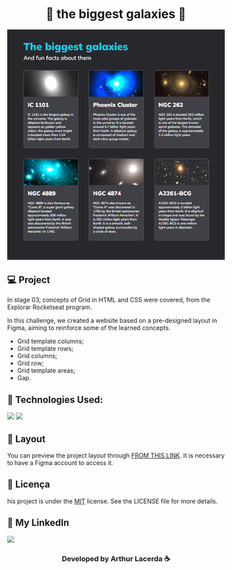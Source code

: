 <h1 align="center"> 💫 the biggest galaxies  💫 </h1>

![The biggest galaxies](./.github/preview.png)

## 💻 Project

In stage 03, concepts of Grid in HTML and CSS were covered, from the Explorar Rocketseat program.

In this challenge, we created a website based on a pre-designed layout in Figma, aiming to reinforce some of the learned concepts.

- Grid template columns;
- Grid template rows;
- Grid columns;
- Grid row;
- Grid template areas;
- Gap.

## 🚀 Technologies Used:

<div>
  <img src="https://img.shields.io/badge/HTML5-E34F26?style=for-the-badge&logo=html5&logoColor=white"/>
  <img src="https://img.shields.io/badge/CSS3-1572B6?style=for-the-badge&logo=css3&logoColor=white"/>
</div>

## 🔖 Layout

You can preview the project layout through [FROM THIS LINK](<https://www.figma.com/file/x2ZgTpmmka1YYHyyAPj1rH/Galaxies-%E2%80%A2-Projeto-Explorer-(Community)?type=design&node-id=0-755&mode=design&t=eXTamxeI0lf7IAfB-0>). It is necessary to have a Figma account to access it.

## 📝 Licença

his project is under the [MIT]() license. See the LICENSE file for more details.

## 🔎 My LinkedIn

<a href="https://www.linkedin.com/in/arks-lacerda/"><img src="https://img.shields.io/badge/LinkedIn-0077B5?style=for-the-badge&logo=linkedin&logoColor=white"/></a>

<h3 align="center">Developed by Arthur Lacerda ☕</h3>
